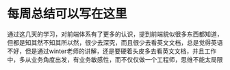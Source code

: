 # 每周总结可以写在这里
通过这几天的学习，对前端体系有了更多的认识，提到前端貌似很多东西都知道，但都是知其然不知其所以然，很少去深究，而且很少去看英文文档，总是觉得英语不好，但是通过winter老师的讲解，还是要硬着头皮多去看英文文档，并且工作中，多从业务角度出发，有业务敏感性，而不仅仅做一个工程师，思维不能太局限